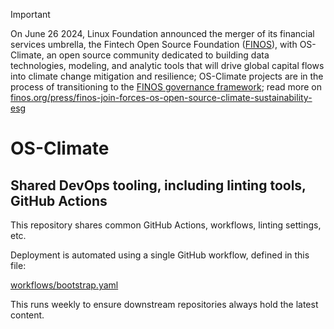 
> [!IMPORTANT]
> On June 26 2024, Linux Foundation announced the merger of its financial services umbrella, the Fintech Open Source Foundation ([FINOS](https://finos.org)), with OS-Climate, an open source community dedicated to building data technologies, modeling, and analytic tools that will drive global capital flows into climate change mitigation and resilience; OS-Climate projects are in the process of transitioning to the [FINOS governance framework](https://community.finos.org/docs/governance); read more on [finos.org/press/finos-join-forces-os-open-source-climate-sustainability-esg](https://finos.org/press/finos-join-forces-os-open-source-climate-sustainability-esg)

# OS-Climate

## Shared DevOps tooling, including linting tools, GitHub Actions

This repository shares common GitHub Actions, workflows, linting settings, etc.

Deployment is automated using a single GitHub workflow, defined in this file:

[workflows/bootstrap.yaml](workflows/bootstrap.yaml)

This runs weekly to ensure downstream repositories always hold the latest content.
